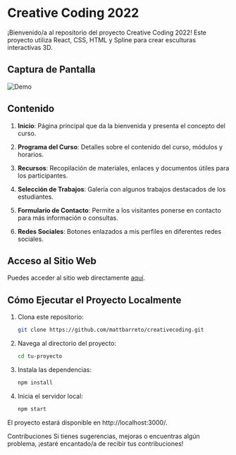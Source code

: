 # Creative Coding 2022

¡Bienvenido/a al repositorio del proyecto Creative Coding 2022! Este proyecto utiliza React, CSS, HTML y Spline para crear esculturas interactivas 3D.

## Captura de Pantalla

![Demo](<img src="https://github.com/mattbarreto/creativecoding/blob/master/preview_cc.gif?raw=true" width="100%" alt="Demo">)

## Contenido

1. **Inicio**: Página principal que da la bienvenida y presenta el concepto del curso.

2. **Programa del Curso**: Detalles sobre el contenido del curso, módulos y horarios.

3. **Recursos**: Recopilación de materiales, enlaces y documentos útiles para los participantes.

4. **Selección de Trabajos**: Galería con algunos trabajos destacados de los estudiantes.

5. **Formulario de Contacto**: Permite a los visitantes ponerse en contacto para más información o consultas.

6. **Redes Sociales**: Botones enlazados a mis perfiles en diferentes redes sociales.

## Acceso al Sitio Web

Puedes acceder al sitio web directamente [aquí](https://crearcodigo.netlify.app/).

## Cómo Ejecutar el Proyecto Localmente

1. Clona este repositorio:

   ```bash
   git clone https://github.com/mattbarreto/creativecoding.git

2. Navega al directorio del proyecto:

   ```bash
   cd tu-proyecto

4. Instala las dependencias:
   ```bash
   npm install

4. Inicia el servidor local:

   ```bash
   npm start

El proyecto estará disponible en http://localhost:3000/.

Contribuciones
Si tienes sugerencias, mejoras o encuentras algún problema, ¡estaré encantado/a de recibir tus contribuciones!
